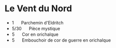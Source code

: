 # Le Vent du Nord
- 1 <img src="https://wiki-fr.guildwars2.com/images/thumb/a/a2/Parchemin_d%27Eldritch.png/20px-Parchemin_d%27Eldritch.png" width=16> Parchemin d'Eldritch
- 5/30 <img src="https://wiki-fr.guildwars2.com/wiki/Pièce_mystique" width=16> Pièce mystique 
- 5 <img src="https://wiki-fr.guildwars2.com/images/thumb/3/37/Cor_en_orichalque.png/20px-Cor_en_orichalque.png" width=16> Cor en orichalque
- 5 <img src="https://wiki-fr.guildwars2.com/images/thumb/9/9c/Embouchoir_de_cor_de_guerre_en_orichalque.png/40px-Embouchoir_de_cor_de_guerre_en_orichalque.png" width=16> Embouchoir de cor de guerre en orichalque
